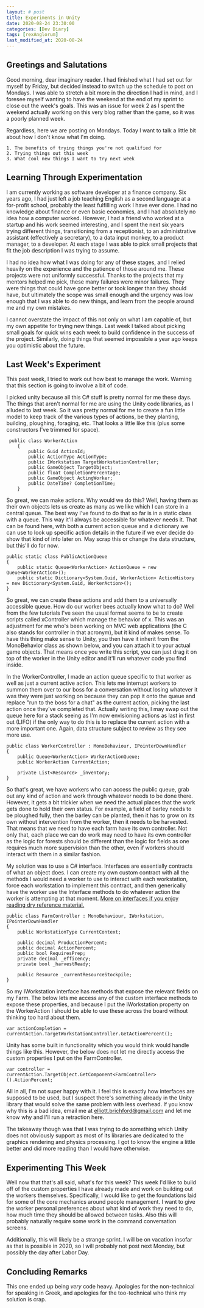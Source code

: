 ```yaml
---
layout: # post
title: Experiments in Unity
date: 2020-08-24 23:30:00
categories: [Dev Diary]
tags: [rexAnglorum]
last_modified_at: 2020-08-24
---
```


## Greetings and Salutations
Good morning, dear imaginary reader.  I had finished what I had set out for myself by Friday, but decided instead to switch up the schedule to post on Mondays.  I was able to stretch a bit more in the direction I had in mind, and I foresee myself wanting to have the weekend at the end of my sprint to close out the week's goals.  This was an issue for week 2 as I spent the weekend actually working on this very blog rather than the game, so it was a poorly planned week.  

Regardless, here we are posting on Mondays.  Today I want to talk a little bit about how I don't know what I'm doing.

	1. The benefits of trying things you're not qualified for
	2. Trying things out this week
	3. What cool new things I want to try next week

## Learning Through Experimentation
I am currently working as software developer at a finance company.  Six years ago, I had just left a job teaching English as a second language at a for-profit school, probably the least fulfilling work I have ever done.  I had no knowledge about finance or even basic economics, and I had absolutely no idea how a computer worked.  However, I had a friend who worked at a startup and his work seemed interesting, and I spent the next six years trying different things, transitioning from a receptionist, to an administrative assistant (effectively a secretary), to a data input monkey, to a product manager, to a developer.  At each stage I was able to pick small projects that fit the job description I was trying to assume.  

I had no idea how what I was doing for any of these stages, and I relied heavily on the experience and the patience of those around me.  These projects were not uniformly successful.  Thanks to the projects that my mentors helped me pick, these many failures were minor failures.  They were things that could have gone better or took longer than they should have, but ultimately the scope was small enough and the urgency was low enough that I was able to do new things, and learn from the people around me and my own mistakes.

I cannot overstate the impact of this not only on what I am capable of, but my own appetite for trying new things.  Last week I talked about picking small goals for quick wins each week to build confidence in the success of the project.  Similarly, doing things that seemed impossible a year ago keeps you optimistic about the future.

## Last Week's Experiment
This past week, I tried to work out how best to manage the work.  Warning that this section is going to involve a bit of code.

I picked unity because all this C# stuff is pretty normal for me these days.  The things that aren't normal for me are using the Unity code libraries, as I alluded to last week.  So it was pretty normal for me to create a fun little model to keep track of the various types of actions, be they planting, building, ploughing, foraging, etc.  That looks a little like this (plus some constructors I've trimmed for space).

```
 public class WorkerAction
    {
        public Guid ActionId;
        public ActionType ActionType;
        public IWorkstation TargetWorkstationController;
        public GameObject TargetObject;
        public float CompletionPercentage;
        public GameObject ActingWorker;
        public DateTime? CompletionTime;
    }
```

So great, we can make actions.  Why would we do this?  Well, having them as their own objects lets us create as many as we like which I can store in a central queue.  The best way I've found to do that so far is in a static class with a queue.  This way it'll always be accessible for whatever needs it.  That can be found here, with both a current action queue and a dictionary we can use to look up specific action details in the future if we ever decide do show that kind of info later on.  May scrap this or change the data structure, but this'll do for now.

```
public static class PublicActionQueue
{
    public static Queue<WorkerAction> ActionQueue = new Queue<WorkerAction>();
    public static Dictionary<System.Guid, WorkerAction> ActionHistory = new Dictionary<System.Guid, WorkerAction>();
}
```

So great, we can create these actions and add them to a universally accessible queue.  How do our worker bees actually know what to do?  Well from the few tutorials I've seen the usual format seems to be to create scripts called xController which manage the behavior of x.  This was an adjustment for me who's been working on MVC web applications (the C also stands for controller in that acronym), but it kind of makes sense.  To have this thing make sense to Unity, you then have it inherit from the MonoBehavior class as shown below, and you can attach it to your actual game objects.  That means once you write this script, you can just drag it on top of the worker in the Unity editor and it'll run whatever code you find inside.

In the WorkerController, I made an action queue specific to that worker as well as just a current active action.  This lets me interrupt workers to summon them over to our boss for a conversation without losing whatever it was they were just working on because they can pop it onto the queue and replace "run to the boss for a chat" as the current action, picking the last action once they've completed that.  Actually writing this, I may swap out the queue here for a stack seeing as I'm now envisioning actions as last in first out (LIFO) if the only way to do this is to replace the current action with a more important one.  Again, data structure subject to review as they see more use.

```
public class WorkerController : MonoBehaviour, IPointerDownHandler
{
    public Queue<WorkerAction> WorkerActionQueue;
    public WorkerAction CurrentAction;

    private List<Resource> _inventory;
}
```

So that's great, we have workers who can access the public queue, grab out any kind of action and work through whatever needs to be done there.  However, it gets a bit trickier when we need the actual places that the work gets done to hold their own status.  For example, a field of barley needs to be ploughed fully, then the barley can be planted, then it has to grow on its own without intervention from the worker, then it needs to be harvested.  That means that we need to have each farm have its own controller.  Not only that, each place we can do work may need to have its own controller as the logic for forests should be different than the logic for fields as one requires much more supervision than the other, even if workers should interact with them in a similar fashion.

My solution was to use a C# interface.  Interfaces are essentially contracts of what an object does.  I can create my own custom contract with all the methods I would need a worker to use to interact with each workstation, force each workstation to implement this contract, and then generically have the worker use the Interface methods to do whatever action the worker is attempting at that moment.  [More on interfaces if you enjoy reading dry reference material.](https://docs.microsoft.com/en-us/dotnet/csharp/language-reference/keywords/interface)

```
public class FarmController : MonoBehaviour, IWorkstation, IPointerDownHandler
{
    public WorkstationType CurrentContext;

    public decimal ProductionPercent;
    public decimal ActionPercent;
    public bool RequiresPrep;
    private decimal _efficency;
    private bool _harvestReady;

    public Resource _currentResourceStockpile;
}
```

So my IWorkstation interface has methods that expose the relevant fields on my Farm.  The below lets me access any of the custom interface methods to expose these properties, and because I put the IWorkstation property on the WorkerAction I should be able to use these across the board without thinking too hard about them.

```
var actionCompletion = currentAction.TargetWorkstationController.GetActionPercent();
```

Unity has some built in functionality which you would think would handle things like this.  However, the below does not let me directly access the custom properties I put on the FarmController.

```
var controller = currentAction.TargetObject.GetComponent<FarmController>().ActionPercent;
```

All in all, I'm not super happy with it.  I feel this is exactly how interfaces are supposed to be used, but I suspect there's something already in the Unity library that would solve the same problem with less overhead.  If you know why this is a bad idea, email me at elliott.brichford@gmail.com and let me know why and I'll run a retraction here.

The takeaway though was that I was trying to do something which Unity does not obviously support as most of its libraries are dedicated to the graphics rendering and physics processing.  I got to know the engine a little better and did more reading than I would have otherwise.

## Experimenting This Week
Well now that that's all said, what's for this week?  This week I'd like to build off of the custom properties I have already made and work on building out the workers themselves.  Specifically, I would like to get the foundations laid for some of the core mechanics around people management.  I want to give the worker personal preferences about what kind of work they need to do, how much time they should be allowed between tasks.  Also this will probably naturally require some work in the command conversation screens.

Additionally, this will likely be a strange sprint.  I will be on vacation insofar as that is possible in 2020, so I will probably not post next Monday, but possibly the day after Labor Day.

## Concluding Remarks
This one ended up being _very_ code heavy.  Apologies for the non-technical for speaking in Greek, and apologies for the too-technical who think my solution is crap.